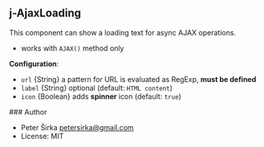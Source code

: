 ## j-AjaxLoading

This component can show a loading text for async AJAX operations.

- works with `AJAX()` method only

__Configuration__:

- `url` {String} a pattern for URL is evaluated as RegExp, __must be defined__
- `label` {String} optional (default: `HTML content`)
- `icon` {Boolean} adds __spinner__ icon (default: `true`)

### Author

- Peter Širka <petersirka@gmail.com>
- License: MIT